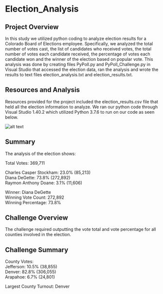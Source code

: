 # Election_Analysis


## Project Overview
In this study we utilized python coding to analyze election results for a Colorado Board of Elections employee.  Specifically, we analyzed the total number of votes cast, the list of candidates who received votes, the total number of votes each candidate received, the percentage of votes each candidate won and the winner of the election based on popular vote.   This analysis was done by creating files PyPoll.py and PyPoll_Challenge.py in Visual Studio that accessed the election data, ran the analysis and wrote the results to text files election_analysis.txt and election_results.txt. 

## Resources and Analysis
Resources provided for the project included the election_results.csv file that held all the election information to analyze.  We ran our python code through Visual Studio 1.40.2 which utilized Python 3.7.6 to run on our code as seen below.

![alt text](https://github.com/austin020269/kickstarter-analysis/blob/main/resources/Theater_Outcomes_vs_Launch.png)




## Summary
The analysis of the election shows:

Total Votes: 369,711

Charles Casper Stockham: 23.0% (85,213)  
Diana DeGette: 73.8% (272,892)  
Raymon Anthony Doane: 3.1% (11,606)

Winner: Diana DeGette  
Winning Vote Count: 272,892  
Winning Percentage: 73.8%

## Challenge Overview
The challenge required outputting the vote total and vote percentage for all counties involved in the election.

## Challenge Summary

County Votes:  
Jefferson: 10.5% (38,855)  
Denver: 82.8% (306,055)  
Arapahoe: 6.7% (24,801)  

Largest County Turnout: Denver

